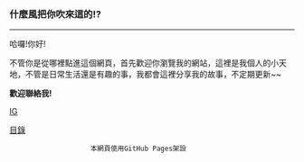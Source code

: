 <h3>什麼風把你吹來這的!?</h3>
<hr>

哈囉!你好!

不管你是從哪裡點進這個網頁，首先歡迎你瀏覽我的網站，這裡是我個人的小天地，不管是日常生活還是有趣的事，我都會這裡分享我的故事，不定期更新~~

**歡迎聯絡我!**

[IG](https://www.instagram.com/toky_tsao/?utm_source=qr)

[目錄](https://tokysound.github.io/Toky-Sound/About-me/%E7%9B%AE%E9%8C%84)

                        本網頁使用GitHub Pages架設

